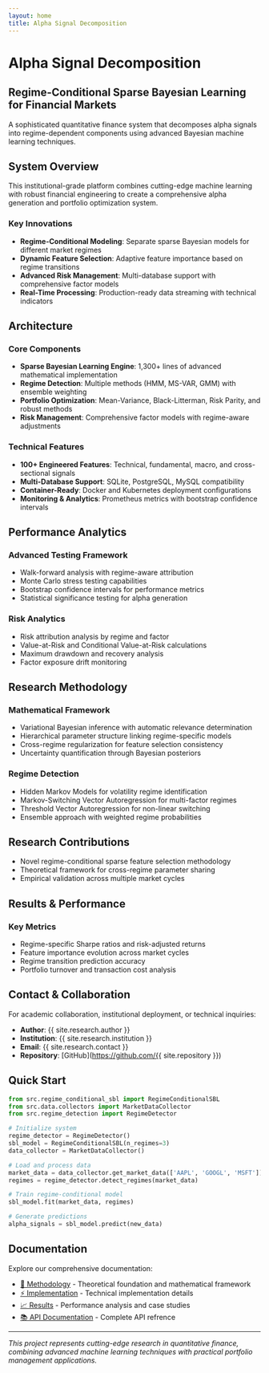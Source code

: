 ```yaml
---
layout: home
title: Alpha Signal Decomposition
---
```


# Alpha Signal Decomposition
## Regime-Conditional Sparse Bayesian Learning for Financial Markets

A sophisticated quantitative finance system that decomposes alpha signals into regime-dependent components using advanced Bayesian machine learning techniques.

## System Overview

This institutional-grade platform combines cutting-edge machine learning with robust financial engineering to create a comprehensive alpha generation and portfolio optimization system.

### Key Innovations

- **Regime-Conditional Modeling**: Separate sparse Bayesian models for different market regimes
- **Dynamic Feature Selection**: Adaptive feature importance based on regime transitions
- **Advanced Risk Management**: Multi-database support with comprehensive factor models
- **Real-Time Processing**: Production-ready data streaming with technical indicators

## Architecture

### Core Components

- **Sparse Bayesian Learning Engine**: 1,300+ lines of advanced mathematical implementation
- **Regime Detection**: Multiple methods (HMM, MS-VAR, GMM) with ensemble weighting
- **Portfolio Optimization**: Mean-Variance, Black-Litterman, Risk Parity, and robust methods
- **Risk Management**: Comprehensive factor models with regime-aware adjustments

### Technical Features

- **100+ Engineered Features**: Technical, fundamental, macro, and cross-sectional signals
- **Multi-Database Support**: SQLite, PostgreSQL, MySQL compatibility
- **Container-Ready**: Docker and Kubernetes deployment configurations
- **Monitoring & Analytics**: Prometheus metrics with bootstrap confidence intervals

## Performance Analytics

### Advanced Testing Framework

- Walk-forward analysis with regime-aware attribution
- Monte Carlo stress testing capabilities
- Bootstrap confidence intervals for performance metrics
- Statistical significance testing for alpha generation

### Risk Analytics

- Risk attribution analysis by regime and factor
- Value-at-Risk and Conditional Value-at-Risk calculations
- Maximum drawdown and recovery analysis
- Factor exposure drift monitoring

## Research Methodology

### Mathematical Framework

- Variational Bayesian inference with automatic relevance determination
- Hierarchical parameter structure linking regime-specific models
- Cross-regime regularization for feature selection consistency
- Uncertainty quantification through Bayesian posteriors

### Regime Detection

- Hidden Markov Models for volatility regime identification
- Markov-Switching Vector Autoregression for multi-factor regimes
- Threshold Vector Autoregression for non-linear switching
- Ensemble approach with weighted regime probabilities

## Research Contributions

- Novel regime-conditional sparse feature selection methodology
- Theoretical framework for cross-regime parameter sharing
- Empirical validation across multiple market cycles

## Results & Performance

### Key Metrics

- Regime-specific Sharpe ratios and risk-adjusted returns
- Feature importance evolution across market cycles
- Regime transition prediction accuracy
- Portfolio turnover and transaction cost analysis

## Contact & Collaboration

For academic collaboration, institutional deployment, or technical inquiries:

- **Author**: {{ site.research.author }}
- **Institution**: {{ site.research.institution }}
- **Email**: {{ site.research.contact }}
- **Repository**: [GitHub](https://github.com/{{ site.repository }})

## Quick Start

```python
from src.regime_conditional_sbl import RegimeConditionalSBL
from src.data.collectors import MarketDataCollector
from src.regime_detection import RegimeDetector

# Initialize system
regime_detector = RegimeDetector()
sbl_model = RegimeConditionalSBL(n_regimes=3)
data_collector = MarketDataCollector()

# Load and process data
market_data = data_collector.get_market_data(['AAPL', 'GOOGL', 'MSFT'])
regimes = regime_detector.detect_regimes(market_data)

# Train regime-conditional model
sbl_model.fit(market_data, regimes)

# Generate predictions
alpha_signals = sbl_model.predict(new_data)
```

## Documentation

Explore our comprehensive documentation:

* [📘 Methodology](https://abhishek282001tiwari.github.io/Alpha_Signal_Decomposition_under_Regime_Shifts_using_Sparse_Bayesian_Learning/methodology/) - Theoretical foundation and mathematical framework
* [⚡ Implementation](https://abhishek282001tiwari.github.io/Alpha_Signal_Decomposition_under_Regime_Shifts_using_Sparse_Bayesian_Learning/implementation/) - Technical implementation details  
* [📈 Results](https://abhishek282001tiwari.github.io/Alpha_Signal_Decomposition_under_Regime_Shifts_using_Sparse_Bayesian_Learning/results/) - Performance analysis and case studies
* [📚 API Documentation](https://abhishek282001tiwari.github.io/Alpha_Signal_Decomposition_under_Regime_Shifts_using_Sparse_Bayesian_Learning/documentation/) - Complete API refrence
---

*This project represents cutting-edge research in quantitative finance, combining advanced machine learning techniques with practical portfolio management applications.*
